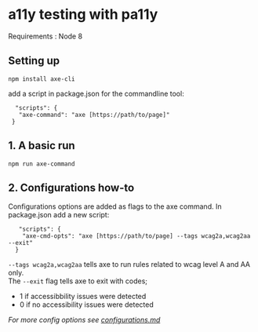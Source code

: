 # a11y testing with pa11y
Requirements : Node 8

## Setting up
 ```
 npm install axe-cli
  ```
  add a script in package.json for the commandline tool:
 ```
   "scripts": {
    "axe-command": "axe [https://path/to/page]"
  }
 ```
## 1. A basic run

 ```
 npm run axe-command
  ```
  
## 2. Configurations how-to
Configurations options are added as flags to the axe command.
In package.json add a new script:
```
   "scripts": {
    "axe-cmd-opts": "axe [https://path/to/page] --tags wcag2a,wcag2aa --exit"
  }
 ```

````--tags wcag2a,wcag2aa```` tells axe to run rules related to wcag level A and AA only. <br>
The ```--exit``` flag tells axe to exit with codes;
* 1 if accessibbility issues were detected
* 0 if no accessibility issues were detected

<em>For more config options see [configurations.md](configurations.md)<br>


